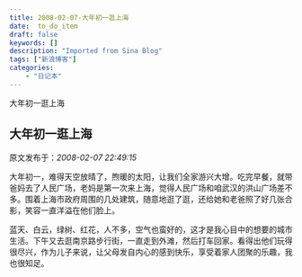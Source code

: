```yaml
---
title: 2008-02-07-大年初一逛上海
date:  to_do_item
draft: false
keywords: []
description: "Imported from Sina Blog"
tags: ["新浪博客"]
categories: 
    - "日记本"
---
```

大年初一逛上海
## 大年初一逛上海

 原文发布于：*2008-02-07 22:49:15*

   
大年初一，难得天空放晴了，煦暖的太阳，让我们全家游兴大增。吃完早餐，就带爸妈去了人民广场，老妈是第一次来上海，觉得人民广场和咱武汉的洪山广场差不多。围着上海市政府周围的几处建筑，随意地逛了逛，还给她和老爸照了好几张合影，笑容一直洋溢在他们脸上。

   
蓝天、白云，绿树、红花，人不多，空气也蛮好的，这才是我心目中的想要的城市生活。下午又去逛南京路步行街，一直走到外滩，然后打车回家。看得出他们玩得很尽兴，作为儿子来说，让父母发自内心的感到快乐，享受着家人团聚的乐趣，我也很知足。



